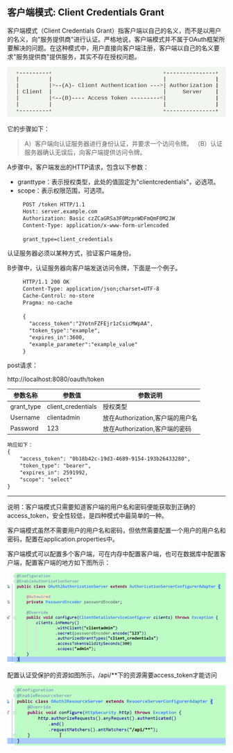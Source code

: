 客户端模式: Client Credentials Grant
---

客户端模式（Client Credentials Grant）指客户端以自己的名义，而不是以用户的名义，向"服务提供商"进行认证。严格地说，客户端模式并不属于OAuth框架所要解决的问题。在这种模式中，用户直接向客户端注册，客户端以自己的名义要求"服务提供商"提供服务，其实不存在授权问题。

![](../static/client_grant.png)

它的步骤如下：
> A）客户端向认证服务器进行身份认证，并要求一个访问令牌。
（B）认证服务器确认无误后，向客户端提供访问令牌。

A步骤中，客户端发出的HTTP请求，包含以下参数：
* granttype：表示授权类型，此处的值固定为"clientcredentials"，必选项。
* scope：表示权限范围，可选项。
```
     POST /token HTTP/1.1
     Host: server.example.com
     Authorization: Basic czZCaGRSa3F0MzpnWDFmQmF0M2JW
     Content-Type: application/x-www-form-urlencoded

     grant_type=client_credentials
```     

认证服务器必须以某种方式，验证客户端身份。

B步骤中，认证服务器向客户端发送访问令牌，下面是一个例子。
```
     HTTP/1.1 200 OK
     Content-Type: application/json;charset=UTF-8
     Cache-Control: no-store
     Pragma: no-cache

     {
       "access_token":"2YotnFZFEjr1zCsicMWpAA",
       "token_type":"example",
       "expires_in":3600,
       "example_parameter":"example_value"
     }
```










post请求：

http://localhost:8080/oauth/token

参数名称 | 参数值 | 参数说明
---|--- |--- 
grant_type | client_credentials | 授权类型
Username | clientadmin | 放在Authorization,客户端的用户名
Password | 123 | 放在Authorization,客户端的密码
```
响应如下：
{
    "access_token": "0b18b42c-19d3-4689-9154-193b26433280",
    "token_type": "bearer",
    "expires_in": 2591992,
    "scope": "select"
}
```
---

说明：客户端模式只需要知道客户端的用户名和密码便能获取到正确的access_token，安全性较低，是四种模式中最简单的一种。

客户端模式虽然不需要用户的用户名和密码，但依然需要配置一个用户的用户名和密码，配置在application.properties中。

客户端模式可以配置多个客户端，可在内存中配置客户端，也可在数据库中配置客户端，配置客户端的地方如下图所示：

![image](./img/1.png)


配置认证受保护的资源如图所示，/api/**下的资源需要access_token才能访问

![image](./img/2.png)